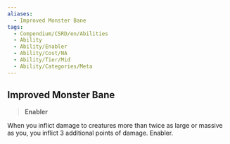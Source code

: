 ```yaml
---
aliases:
  - Improved Monster Bane
tags:
  - Compendium/CSRD/en/Abilities
  - Ability
  - Ability/Enabler
  - Ability/Cost/NA
  - Ability/Tier/Mid
  - Ability/Categories/Meta
---
```

  
    
## Improved Monster Bane    
>**Enabler**  
    
When you inflict damage to creatures more than twice as large or massive as you, you inflict 3 additional points of damage. Enabler.